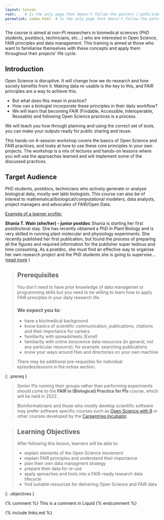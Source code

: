 ```yaml
---
layout: lesson
root: .  # Is the only page that doesn't follow the pattern /:path/index.html
permalink: index.html  # Is the only page that doesn't follow the pattern /:path/index.html
---
```


The course is aimed at non-PI researchers in biomedical sciences (PhD students, postdocs, technicians, etc...) who are interested in Open Science, FAIR principles and data management. This training is aimed at those who want to familiarise themselves with these concepts and apply them throughout their projects' life cycle. 

## Introduction
Open Science is disruptive. It will change how we do research and how society benefits from it. Making data re-usable is the key to this, and FAIR principles are a way to achieve this.
* But what does this mean in practice?
* How can a biologist incorporate these principles in their daily workflow?
* We will learn that becoming FAIR (Findable, Accessible, Interoperable, Reusable) and following Open Science practices is a process.

We will teach you how through planning and using the correct set of tools, you can make your outputs ready for public sharing and reuse. 

This hands-on 4-session workshop covers the basics of Open Science and FAIR practices,
and looks at how to use these core principles in your own projects. The workshop is a mix of lectures
and hands-on lessons where you will use the approaches learned and will implement some of the discussed practices. 

## Target Audience

PhD students, postdocs, technicians who actively generate or analyse biological data, mostly wet labb biologists. 
This course can also be of interest to mathematical/biological/computational modelers, data analysts, project managers and advocates of FAIR/Open Data.

<ins>Example of a learner profile:</ins>

**Shania T. Wain (she/her) - junior postdoc**
Shania is starting her first postdoctoral stay. She has recently obtained a PhD in Plant Biology and is very skilled in running plant molecular and physiology experiments. She recently published her first publication, but found the process of preparing all the figures and required information for the publisher super tedious and time consuming. As a postdoc, she must find an effective way to organise her own research project and the PhD students she is going to supervise...([read more](./learners) ) 
  
  
> ## Prerequisites
>
> You don't need to have prior knowledge of data managemet or programming skills but you need to be willing to learn how to apply FAIR principles in your daily research life.
> 
> ### We expect you to:
> * have a bio/medical background
> * know basics of scientific communication, publications, citations and their importance for careers
> * familiarity with spreadsheets (Excel)
> * familiarity with online bioscience data resources (in general, not any particular resource); for example: searching publications
> * know your ways around files and directories on your own machine 
> 
> There may be additional pre-requisites for individual episodes/lessons in the extras section.
> 
{: .prereq }  
  
  
> Senior PIs running their groups rather than performing experiments should 
> come to the **FAIR in (Biological) Practice for PIs** course, which will be held in 2022. 
>
> Bioinformaticians and those who mostly develop scientific software may prefer software 
> specific courses such as [Open Science with R](https://carpentries-incubator.github.io/open-science-with-r/) or other courses
> developed by the [Carpentries Incubator](https://github.com/orgs/carpentries-incubator/repositories).  
  
  
> ## Learning Objectives
>
> After following this lesson, learners will be able to:
>
> * explain elements of the Open Science movement
> * explain FAIR principles and understand their importance 
> * plan their own data managment strategy
> * prepare their data for re-use
> * apply aproaches and tools into a FAIR-ready research data lifecycle
> * find suitable resources for delivering Open Science and FAIR data
>
{: .objectives }  


<!-- this is an html comment -->
{% comment %} This is a comment in Liquid {% endcomment %}


{% include links.md %}
